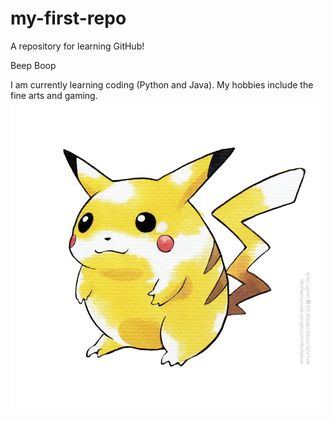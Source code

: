 # my-first-repo
A repository for learning GitHub!

Beep Boop

I am currently learning coding (Python and Java).
My hobbies include the fine arts and gaming.
![Profile Picture](tumblr_7eda8d03e065aeb5abb48221f87c7ec4_f50d97d9_500.jpg)
